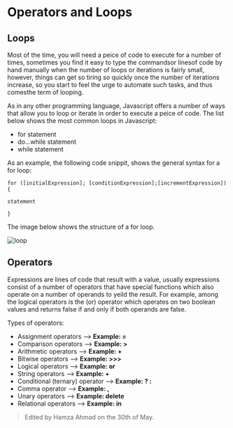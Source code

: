 # Operators and Loops

## Loops

Most of the time, you will need a peice of code to execute for a number of times, sometimes you find it easy to type the commandsor linesof code by hand manually when the number of loops or iterations is fairly small, however, things can get so tiring so quickly once the number of iterations increase, so you start to feel the urge to automate such tasks, and thus comesthe term of looping.

As in any other programming language, Javascript offers a number of ways that allow you to loop or iterate in order to execute a peice of code. The list below shows the most common loops in Javascript:

* for statement
* do...while statement
* while statement

As an example, the following code snippit, shows the general syntax for a for loop:

`for ([initialExpression]; [conditionExpression];[incrementExpression]){`

  `statement`

`}`
  
The image below shows the structure of a for loop.

![loop](https://cdn.programiz.com/sites/tutorial2program/files/java-for-loop.png)

## Operators

Expressions are lines of code that result with a value, usually expressions consist of a number of operators that have special functions which also operate on a number of operands to yeild the result. For example, among the logical operators is the (or) operator which operates on two boolean values and returns false if and only if both operands are false.

Types of operators:

* Assignment operators --> **Example: =**
* Comparison operators --> **Example: >**
* Arithmetic operators --> **Example: +**
* Bitwise operators --> **Example: >>>**
* Logical operators --> **Example: or**
* String operators --> **Example: +**
* Conditional (ternary) operator --> **Example:  ? :**
* Comma operator --> **Example: ,**
* Unary operators --> **Example: delete**
* Relational operators --> **Example: in**

> Edited by Hamza Ahmad on the 30th of May.
